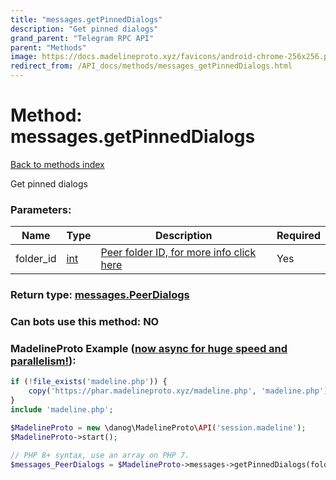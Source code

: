 ```yaml
---
title: "messages.getPinnedDialogs"
description: "Get pinned dialogs"
grand_parent: "Telegram RPC API"
parent: "Methods"
image: https://docs.madelineproto.xyz/favicons/android-chrome-256x256.png
redirect_from: /API_docs/methods/messages_getPinnedDialogs.html
---
```

# Method: messages.getPinnedDialogs
[Back to methods index](index.html)



Get pinned dialogs

### Parameters:

| Name     |    Type       | Description | Required |
|----------|---------------|-------------|----------|
|folder\_id|[int](/API_docs/types/int.html) | [Peer folder ID, for more info click here](https://core.telegram.org/api/folders#peer-folders) | Yes|


### Return type: [messages.PeerDialogs](/API_docs/types/messages.PeerDialogs.html)

### Can bots use this method: **NO**


### MadelineProto Example ([now async for huge speed and parallelism!](https://docs.madelineproto.xyz/docs/ASYNC.html)):


```php
if (!file_exists('madeline.php')) {
    copy('https://phar.madelineproto.xyz/madeline.php', 'madeline.php');
}
include 'madeline.php';

$MadelineProto = new \danog\MadelineProto\API('session.madeline');
$MadelineProto->start();

// PHP 8+ syntax, use an array on PHP 7.
$messages_PeerDialogs = $MadelineProto->messages->getPinnedDialogs(folder_id: int, );
```

